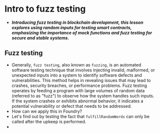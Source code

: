 # Intro to fuzz testing
- ***Introducing fuzz testing in blockchain development, this lesson explores using random inputs for testing smart contracts, emphasizing the importance of mock functions and fuzz testing for secure and stable systems.***

## Fuzz testing
- Generally, `fuzz testing`, also known as `fuzzing`, is an automated software testing technique that involves injecting invalid, malformed, or unexpected inputs into a system to identify software defects and vulnerabilities. This method helps in revealing issues that may lead to crashes, security breaches, or performance problems. Fuzz testing operates by feeding a program with large volumes of random data (referred to as "fuzz") to observe how the system handles such inputs. If the system crashes or exhibits abnormal behavior, it indicates a potential vulnerability or defect that needs to be addressed.
- How can we apply this in Foundry?
- Let's find out by testing the fact that `fulfillRandomWords` can only be called after the upkeep is performed.
- 